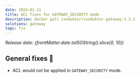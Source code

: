 ```yaml
---
date: 2024-01-11
title: ACL fixes for GATEWAY_SECURITY mode
description: docker pull conduktor/conduktor-gateway:2.3.2
solutions: gateway
tags: fix
---
```


*Release date: {frontMatter.date.toISOString().slice(0, 10)}*

## General fixes 🔨

- ACL would not be applied in `GATEWAY_SECURITY` mode.
